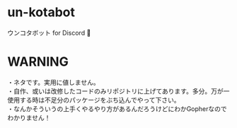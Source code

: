 # un-kotabot
ウンコタボット for Discord :poop:

# WARNING
・ネタです。実用に値しません。  
・自作、或いは改修したコードのみリポジトリに上げてあります。多分。万が一使用する時は不足分のパッケージをぶち込んでやって下さい。  
・なんかそういうの上手くやるやり方があるんだろうけどにわかGopherなのでわかりません！
